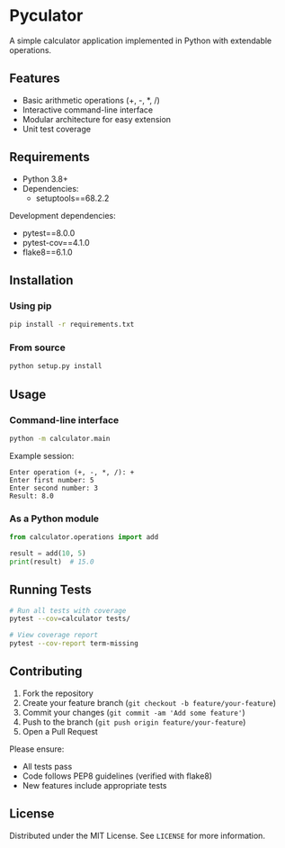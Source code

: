 # Pyculator

A simple calculator application implemented in Python with extendable operations.

## Features

- Basic arithmetic operations (+, -, *, /)
- Interactive command-line interface
- Modular architecture for easy extension
- Unit test coverage

## Requirements

- Python 3.8+
- Dependencies:
  - setuptools==68.2.2

Development dependencies:
- pytest==8.0.0
- pytest-cov==4.1.0
- flake8==6.1.0

## Installation

### Using pip
```sh
pip install -r requirements.txt
```

### From source
```sh
python setup.py install
```

## Usage

### Command-line interface
```sh
python -m calculator.main
```
Example session:
```
Enter operation (+, -, *, /): +
Enter first number: 5
Enter second number: 3
Result: 8.0
```

### As a Python module
```python
from calculator.operations import add

result = add(10, 5)
print(result)  # 15.0
```

## Running Tests

```sh
# Run all tests with coverage
pytest --cov=calculator tests/

# View coverage report
pytest --cov-report term-missing
```

## Contributing

1. Fork the repository
2. Create your feature branch (`git checkout -b feature/your-feature`)
3. Commit your changes (`git commit -am 'Add some feature'`)
4. Push to the branch (`git push origin feature/your-feature`)
5. Open a Pull Request

Please ensure:
- All tests pass
- Code follows PEP8 guidelines (verified with flake8)
- New features include appropriate tests

## License
Distributed under the MIT License. See `LICENSE` for more information.
